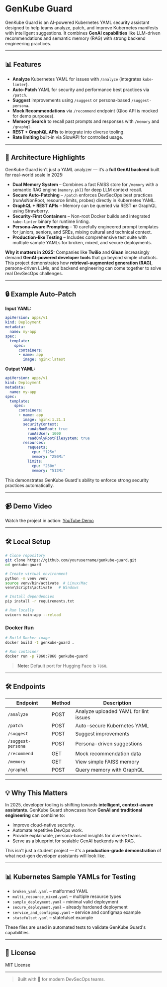 # GenKube Guard

GenKube Guard is an AI-powered Kubernetes YAML security assistant designed to help teams analyze, patch, and improve Kubernetes manifests with intelligent suggestions. It combines **GenAI capabilities** like LLM-driven recommendations and semantic memory (RAG) with strong backend engineering practices.

---

## 📊 Features

* **Analyze** Kubernetes YAML for issues with `/analyze` (integrates `kube-linter`).
* **Auto-Patch** YAML for security and performance best practices via `/patch`.
* **Suggest** improvements using `/suggest` or persona-based `/suggest-persona`.
* **Mock Recommendations** via `/recommend` endpoint (Qloo API is mocked for demo purposes).
* **Memory Search** to recall past prompts and responses with `/memory` and `/graphql`.
* **REST + GraphQL APIs** to integrate into diverse tooling.
* **Rate limiting** built-in via SlowAPI for controlled usage.

---

## 🔧 Architecture Highlights

GenKube Guard isn't just a YAML analyzer — it’s a **full GenAI backend** built for real-world scale in 2025:

* **Dual Memory System** – Combines a fast FAISS store for `/memory` with a semantic RAG engine (`memory.pkl`) for deep LLM context recall.
* **Secure Auto-Patching** – `/patch` enforces DevSecOps best practices (runAsNonRoot, resource limits, probes) directly in Kubernetes YAML.
* **GraphQL + REST APIs** – Memory can be queried via REST **or** GraphQL using Strawberry.
* **Security-First Containers** – Non-root Docker builds and integrated `kube-linter` binary for runtime linting.
* **Persona-Aware Prompting** – 10 carefully engineered prompt templates for juniors, seniors, and SREs, mixing cultural and technical context.
* **Production-like Testing** – Includes comprehensive test suite with multiple sample YAMLs for broken, mixed, and secure deployments.

**Why it matters in 2025:**
Companies like **Twilio** and **Glean** increasingly demand **GenAI-powered developer tools** that go beyond simple chatbots. This project demonstrates how **retrieval-augmented generation (RAG)**, persona-driven LLMs, and backend engineering can come together to solve real DevSecOps challenges.

---

## 🔒 Example Auto-Patch

**Input YAML:**

```yaml
apiVersion: apps/v1
kind: Deployment
metadata:
  name: my-app
spec:
  template:
    spec:
      containers:
      - name: app
        image: nginx:latest
```

**Output YAML:**

```yaml
apiVersion: apps/v1
kind: Deployment
metadata:
  name: my-app
spec:
  template:
    spec:
      containers:
      - name: app
        image: nginx:1.21.1
        securityContext:
          runAsNonRoot: true
          runAsUser: 1000
          readOnlyRootFilesystem: true
        resources:
          requests:
            cpu: "125m"
            memory: "256Mi"
          limits:
            cpu: "250m"
            memory: "512Mi"
```

This demonstrates GenKube Guard's ability to enforce strong security practices automatically.

---

## 📹 Demo Video

Watch the project in action: [YouTube Demo](https://www.youtube.com/watch?v=YOUR_VIDEO_LINK)

---

## 🛠️ Local Setup

```bash
# Clone repository
git clone https://github.com/yourusername/genkube-guard.git
cd genkube-guard

# Create virtual environment
python -m venv venv
source venv/bin/activate  # Linux/Mac
venv\Scripts\activate   # Windows

# Install dependencies
pip install -r requirements.txt

# Run locally
uvicorn main:app --reload
```

### Docker Run

```bash
# Build Docker image
docker build -t genkube-guard .

# Run container
docker run -p 7860:7860 genkube-guard
```

> **Note:** Default port for Hugging Face is `7860`.

---

## 🛠️ Endpoints

| Endpoint           | Method | Description                           |
| ------------------ | ------ | ------------------------------------- |
| `/analyze`         | POST   | Analyze uploaded YAML for lint issues |
| `/patch`           | POST   | Auto-secure Kubernetes YAML           |
| `/suggest`         | POST   | Suggest improvements                  |
| `/suggest-persona` | POST   | Persona-driven suggestions            |
| `/recommend`       | GET    | Mock recommendation data              |
| `/memory`          | GET    | View simple FAISS memory              |
| `/graphql`         | POST   | Query memory with GraphQL             |

---

## 💡 Why This Matters

In 2025, developer tooling is shifting towards **intelligent, context-aware assistants**. GenKube Guard showcases how **GenAI and traditional engineering** can combine to:

* Improve cloud-native security.
* Automate repetitive DevOps work.
* Provide explainable, persona-based insights for diverse teams.
* Serve as a blueprint for scalable GenAI backends with RAG.

This isn't just a student project — it's a **production-grade demonstration** of what next-gen developer assistants will look like.

---

## 📊 Kubernetes Sample YAMLs for Testing

* `broken_yaml.yaml` – malformed YAML
* `multi_resource_mixed.yaml` – multiple resource types
* `sample_deployment.yaml` – minimal valid deployment
* `secure_deployment.yaml` – already hardened deployment
* `service_and_configmap.yaml` – service and configmap example
* `statefulset.yaml` – statefulset example

These files are used in automated tests to validate GenKube Guard's capabilities.

---

## 📄 License

MIT License

---

> Built with 💖 for modern DevSecOps teams.

